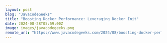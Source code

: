```yaml
---
layout: post
blog: "JavaCodeGeeks"
title: "Boosting Docker Performance: Leveraging Docker Init"
date: 2024-08-28T05:59:00Z
image: images/javacodegeeks.png
remote_url: "https://www.javacodegeeks.com/2024/08/boosting-docker-performance-leveraging-docker-init.html"
---
```

